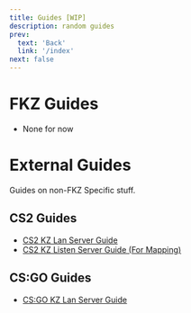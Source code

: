 ```yaml
---
title: Guides [WIP]
description: random guides
prev: 
  text: 'Back'
  link: '/index'
next: false
---
```


# FKZ Guides

- None for now

# External Guides

Guides on non-FKZ Specific stuff.

## CS2 Guides
- [CS2 KZ Lan Server Guide](/guides/cs2kz-lan)
- [CS2 KZ Listen Server Guide (For Mapping)](/guides/cs2kz-listen)

## CS:GO Guides
- [CS:GO KZ Lan Server Guide](/guides/csgokz-lan)
